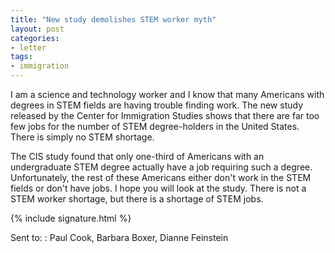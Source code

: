 ```yaml
---
title: "New study demolishes STEM worker myth"
layout: post
categories:
- letter
tags:
- immigration
---
```


I am a science and technology worker and I know that many Americans with degrees in STEM fields are having trouble finding work. The new study released by the Center for Immigration Studies shows that there are far too few jobs for the number of STEM degree-holders in the United States. There is simply no STEM shortage.

The CIS study found that only one-third of Americans with an undergraduate STEM degree actually have a job requiring such a degree. Unfortunately, the rest of these Americans either don't work in the STEM fields or don't have jobs. I hope you will look at the study. There is not a STEM worker shortage, but there is a shortage of STEM jobs.

{% include signature.html %}

Sent to:
: Paul Cook, Barbara Boxer, Dianne Feinstein
